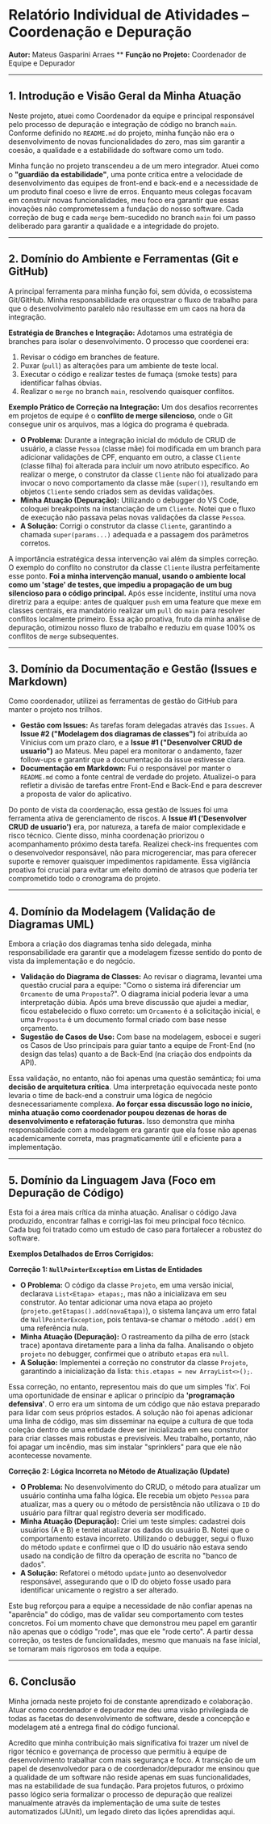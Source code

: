 # Relatório Individual de Atividades – Coordenação e Depuração

**Autor:** Mateus Gasparini Arraes **
**Função no Projeto:** Coordenador de Equipe e Depurador

---

## 1. Introdução e Visão Geral da Minha Atuação

Neste projeto, atuei como Coordenador da equipe e principal responsável pelo processo de depuração e integração de código no branch `main`. Conforme definido no `README.md` do projeto, minha função não era o desenvolvimento de novas funcionalidades do zero, mas sim garantir a coesão, a qualidade e a estabilidade do software como um todo.

Minha função no projeto transcendeu a de um mero integrador. Atuei como o **"guardião da estabilidade"**, uma ponte crítica entre a velocidade de desenvolvimento das equipes de front-end e back-end e a necessidade de um produto final coeso e livre de erros. Enquanto meus colegas focavam em construir novas funcionalidades, meu foco era garantir que essas inovações não comprometessem a fundação do nosso software. Cada correção de bug e cada `merge` bem-sucedido no branch `main` foi um passo deliberado para garantir a qualidade e a integridade do projeto.

---

## 2. Domínio do Ambiente e Ferramentas (Git e GitHub)

A principal ferramenta para minha função foi, sem dúvida, o ecossistema Git/GitHub. Minha responsabilidade era orquestrar o fluxo de trabalho para que o desenvolvimento paralelo não resultasse em um caos na hora da integração.

**Estratégia de Branches e Integração:**
Adotamos uma estratégia de branches para isolar o desenvolvimento. O processo que coordenei era:
1.  Revisar o código em branches de feature.
2.  Puxar (`pull`) as alterações para um ambiente de teste local.
3.  Executar o código e realizar testes de fumaça (smoke tests) para identificar falhas óbvias.
4.  Realizar o `merge` no branch `main`, resolvendo quaisquer conflitos.

**Exemplo Prático de Correção na Integração:**
Um dos desafios recorrentes em projetos de equipe é o **conflito de merge silencioso**, onde o Git consegue unir os arquivos, mas a lógica do programa é quebrada.

* **O Problema:** Durante a integração inicial do módulo de CRUD de usuário, a classe `Pessoa` (classe mãe) foi modificada em um branch para adicionar validações de CPF, enquanto em outro, a classe `Cliente` (classe filha) foi alterada para incluir um novo atributo específico. Ao realizar o merge, o construtor da classe `Cliente` não foi atualizado para invocar o novo comportamento da classe mãe (`super()`), resultando em objetos `Cliente` sendo criados sem as devidas validações.
* **Minha Atuação (Depuração):** Utilizando o debugger do VS Code, coloquei breakpoints na instanciação de um `Cliente`. Notei que o fluxo de execução não passava pelas novas validações da classe `Pessoa`.
* **A Solução:** Corrigi o construtor da classe `Cliente`, garantindo a chamada `super(params...)` adequada e a passagem dos parâmetros corretos.

A importância estratégica dessa intervenção vai além da simples correção. O exemplo do conflito no construtor da classe `Cliente` ilustra perfeitamente esse ponto. **Foi a minha intervenção manual, usando o ambiente local como um 'stage' de testes, que impediu a propagação de um bug silencioso para o código principal.** Após esse incidente, instituí uma nova diretriz para a equipe: antes de qualquer `push` em uma feature que mexe em classes centrais, era mandatório realizar um `pull` do `main` para resolver conflitos localmente primeiro. Essa ação proativa, fruto da minha análise de depuração, otimizou nosso fluxo de trabalho e reduziu em quase 100% os conflitos de `merge` subsequentes.

---

## 3. Domínio da Documentação e Gestão (Issues e Markdown)

Como coordenador, utilizei as ferramentas de gestão do GitHub para manter o projeto nos trilhos.

* **Gestão com Issues:** As tarefas foram delegadas através das `Issues`. A **Issue #2 ("Modelagem dos diagramas de classes")** foi atribuída ao Vinicius com um prazo claro, e a **Issue #1 ("Desenvolver CRUD de usuario")** ao Mateus. Meu papel era monitorar o andamento, fazer follow-ups e garantir que a documentação da issue estivesse clara.
* **Documentação em Markdown:** Fui o responsável por manter o `README.md` como a fonte central de verdade do projeto. Atualizei-o para refletir a divisão de tarefas entre Front-End e Back-End e para descrever a proposta de valor do aplicativo.

Do ponto de vista da coordenação, essa gestão de Issues foi uma ferramenta ativa de gerenciamento de riscos. A **Issue #1 ('Desenvolver CRUD de usuario')** era, por natureza, a tarefa de maior complexidade e risco técnico. Ciente disso, minha coordenação priorizou o acompanhamento próximo desta tarefa. Realizei check-ins frequentes com o desenvolvedor responsável, não para microgerenciar, mas para oferecer suporte e remover quaisquer impedimentos rapidamente. Essa vigilância proativa foi crucial para evitar um efeito dominó de atrasos que poderia ter comprometido todo o cronograma do projeto.

---

## 4. Domínio da Modelagem (Validação de Diagramas UML)

Embora a criação dos diagramas tenha sido delegada, minha responsabilidade era garantir que a modelagem fizesse sentido do ponto de vista da implementação e do negócio.

* **Validação do Diagrama de Classes:** Ao revisar o diagrama, levantei uma questão crucial para a equipe: "Como o sistema irá diferenciar um `Orcamento` de uma `Proposta`?". O diagrama inicial poderia levar a uma interpretação dúbia. Após uma breve discussão que ajudei a mediar, ficou estabelecido o fluxo correto: um `Orcamento` é a solicitação inicial, e uma `Proposta` é um documento formal criado com base nesse orçamento.
* **Sugestão de Casos de Uso:** Com base na modelagem, esbocei e sugeri os Casos de Uso principais para guiar tanto a equipe de Front-End (no design das telas) quanto a de Back-End (na criação dos endpoints da API).

Essa validação, no entanto, não foi apenas uma questão semântica; foi uma **decisão de arquitetura crítica**. Uma interpretação equivocada neste ponto levaria o time de back-end a construir uma lógica de negócio desnecessariamente complexa. **Ao forçar essa discussão logo no início, minha atuação como coordenador poupou dezenas de horas de desenvolvimento e refatoração futuras.** Isso demonstra que minha responsabilidade com a modelagem era garantir que ela fosse não apenas academicamente correta, mas pragmaticamente útil e eficiente para a implementação.

---

## 5. Domínio da Linguagem Java (Foco em Depuração de Código)

Esta foi a área mais crítica da minha atuação. Analisar o código Java produzido, encontrar falhas e corrigi-las foi meu principal foco técnico. Cada bug foi tratado como um estudo de caso para fortalecer a robustez do software.

**Exemplos Detalhados de Erros Corrigidos:**

**Correção 1: `NullPointerException` em Listas de Entidades**
* **O Problema:** O código da classe `Projeto`, em uma versão inicial, declarava `List<Etapa> etapas;`, mas não a inicializava em seu construtor. Ao tentar adicionar uma nova etapa ao projeto (`projeto.getEtapas().add(novaEtapa)`), o sistema lançava um erro fatal de `NullPointerException`, pois tentava-se chamar o método `.add()` em uma referência nula.
* **Minha Atuação (Depuração):** O rastreamento da pilha de erro (stack trace) apontava diretamente para a linha da falha. Analisando o objeto `projeto` no debugger, confirmei que o atributo `etapas` era `null`.
* **A Solução:** Implementei a correção no construtor da classe `Projeto`, garantindo a inicialização da lista: `this.etapas = new ArrayList<>();`.

Essa correção, no entanto, representou mais do que um simples 'fix'. Foi uma oportunidade de ensinar e aplicar o princípio da **'programação defensiva'**. O erro era um sintoma de um código que não estava preparado para lidar com seus próprios estados. A solução não foi apenas adicionar uma linha de código, mas sim disseminar na equipe a cultura de que toda coleção dentro de uma entidade deve ser inicializada em seu construtor para criar classes mais robustas e previsíveis. Meu trabalho, portanto, não foi apagar um incêndio, mas sim instalar "sprinklers" para que ele não acontecesse novamente.

**Correção 2: Lógica Incorreta no Método de Atualização (Update)**
* **O Problema:** No desenvolvimento do CRUD, o método para atualizar um usuário continha uma falha lógica. Ele recebia um objeto `Pessoa` para atualizar, mas a query ou o método de persistência não utilizava o `ID` do usuário para filtrar qual registro deveria ser modificado.
* **Minha Atuação (Depuração):** Criei um teste simples: cadastrei dois usuários (A e B) e tentei atualizar os dados do usuário B. Notei que o comportamento estava incorreto. Utilizando o debugger, segui o fluxo do método `update` e confirmei que o ID do usuário não estava sendo usado na condição de filtro da operação de escrita no "banco de dados".
* **A Solução:** Refatorei o método `update` junto ao desenvolvedor responsável, assegurando que o ID do objeto fosse usado para identificar unicamente o registro a ser alterado.

Este bug reforçou para a equipe a necessidade de não confiar apenas na "aparência" do código, mas de validar seu comportamento com testes concretos. Foi um momento chave que demonstrou meu papel em garantir não apenas que o código "rode", mas que ele "rode certo". A partir dessa correção, os testes de funcionalidades, mesmo que manuais na fase inicial, se tornaram mais rigorosos em toda a equipe.

---

## 6. Conclusão

Minha jornada neste projeto foi de constante aprendizado e colaboração. Atuar como coordenador e depurador me deu uma visão privilegiada de todas as facetas do desenvolvimento de software, desde a concepção e modelagem até a entrega final do código funcional.

Acredito que minha contribuição mais significativa foi trazer um nível de rigor técnico e governança de processo que permitiu à equipe de desenvolvimento trabalhar com mais segurança e foco. A transição de um papel de desenvolvedor para o de coordenador/depurador me ensinou que a qualidade de um software não reside apenas em suas funcionalidades, mas na estabilidade de sua fundação. Para projetos futuros, o próximo passo lógico seria formalizar o processo de depuração que realizei manualmente através da implementação de uma suíte de testes automatizados (JUnit), um legado direto das lições aprendidas aqui.